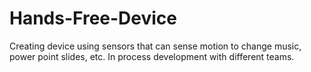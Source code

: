 Hands-Free-Device
=================

Creating device using sensors that can sense motion to change music, power point slides, etc.
In process development with different teams.
